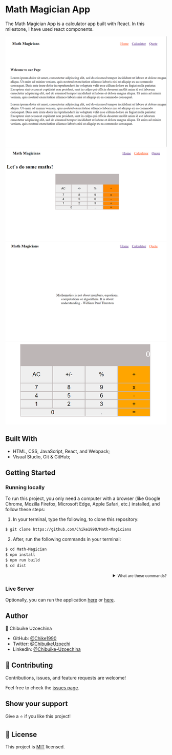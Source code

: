 # Math Magician App
The Math Magician App is a calculator app built with React. In this milestone, I have used react components.

![Screenshot](src/assets/home.png)
![Screenshot](src/assets/Calculator.png)
![Screenshot](src/assets/Quote.png)
![Screenshot](/src/components/Screenshot.png)
## Built With

- HTML, CSS, JavaScript, React, and Webpack;
- Visual Studio, Git & GitHub;

## Getting Started

### Running locally
To run this project, you only need a computer with a browser (like Google Chrome, Mozilla Firefox, Microsoft Edge, Apple Safari, etc.) installed, and follow these steps:

1. In your terminal, type the following, to clone this repository:

```sh
$ git clone https://github.com/Chike1990/Math-Magicians
```

2. After, run the following commands in your terminal:

```sh
$ cd Math-Magician
$ npm install
$ npm run build
$ cd dist
```
<details align="right">
<summary><small>What are these commands?</summary>
- the `$ cd` command is used to move to different folders.<br>
- while `$ npm run build` is used to compile the aplication files.</small>
</details>

### Live Server
Optionally, you can run the application [here](https://maths-magician.netlify.app) or [here]().

## Author

👤 Chibuike Uzoechina

- GitHub: [@Chike1990](https://github.com/Chike1990)
- Twitter: [@ChibuikeUzoechi](https://twitter.com/ChibuikeUzoechi)
- LinkedIn: [@Chibuike-Uzoechina](https://www.linkedin.com/in/chibuike-uzoechina-630857102)


## 🤝 Contributing

Contributions, issues, and feature requests are welcome!

Feel free to check the [issues page](https://github.com/Chike1990/Math-Magicians).

## Show your support

Give a ⭐️ if you like this project!

## 📝 License

This project is [MIT](./LICENSE) licensed.
